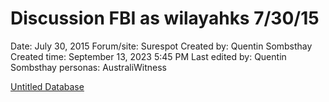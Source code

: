 # Discussion FBI as wilayahks 7/30/15

Date: July 30, 2015
Forum/site: Surespot
Created by: Quentin Sombsthay
Created time: September 13, 2023 5:45 PM
Last edited by: Quentin Sombsthay
personas: AustraliWitness

[Untitled Database](Discussion%20FBI%20as%20wilayahks%207%2030%2015%207a378f2d5fd946c9bf9abe55007a81ba/Untitled%20Database%207c8ba01ceb444c12beb8c9884f083ff2.csv)